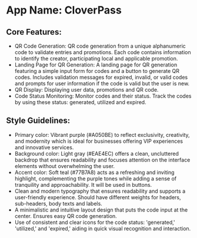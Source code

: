 # **App Name**: CloverPass

## Core Features:

- QR Code Generation: QR code generation from a unique alphanumeric code to validate entries and promotions.  Each code contains information to identify the creator, participating local and applicable promotion.
- Landing Page for QR Generation: A landing page for QR generation featuring a simple input form for codes and a button to generate QR codes. Includes validation messages for expired, invalid, or valid codes and prompts for user information if the code is valid but the user is new.
- QR Display: Displaying user data, promotions and QR code.
- Code Status Monitoring: Monitor codes and their status. Track the codes by using these status: generated, utilized and expired.

## Style Guidelines:

- Primary color: Vibrant purple (#A050BE) to reflect exclusivity, creativity, and modernity which is ideal for businesses offering VIP experiences and innovative services.
- Background color: Light gray (#EAE4EC) offers a clean, uncluttered backdrop that ensures readability and focuses attention on the interface elements without overwhelming the user.
- Accent color: Soft teal (#77B7A8) acts as a refreshing and inviting highlight, complementing the purple tones while adding a sense of tranquility and approachability. It will be used in buttons.
- Clean and modern typography that ensures readability and supports a user-friendly experience. Should have different weights for headers, sub-headers, body texts and labels.
- A minimalistic and intuitive layout design that puts the code input at the center. Ensures easy QR code generation.
- Use of consistent and clear icons for the code status: 'generated,' 'utilized,' and 'expired,' aiding in quick visual recognition and interaction.